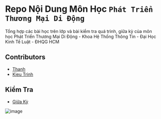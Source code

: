 # Repo Nội Dung Môn Học `Phát Triển Thương Mại Di Động`
Tổng hợp các bài học trên lớp và bài kiểm tra quá trình, giữa kỳ của môn học Phát Triển Thương Mại Di Động - Khoa Hệ Thống Thông Tin - Đại Học Kinh Tế Luật - ĐHQG HCM

## **Contributors**
- [Thanh](https://github.com/thanhENC)
- [Kieu Trinh](https://github.com/KieuTrinh-T)

## **Kiểm Tra**
- [Giữa Kỳ](https://github.com/thanhENC/FirstAndroidApplication/tree/main/11.%20W11/KT)

![image](https://user-images.githubusercontent.com/44209630/204458167-8ee52562-ea59-4994-abe9-18ae989420b7.png)

